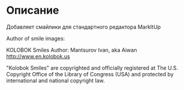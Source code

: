 Описание
=========================
Добавляет смайлики для стандартного редактора MarkItUp



Author of smile images:

KOLOBOK Smiles
Author: Mantsurov Ivan, aka Aiwan
http://www.en.kolobok.us

"Kolobok Smiles" are copyrighted and officially registered at The U.S. Copyright Office of the Library of Congress (USA) and protected by international and national copyright law.
